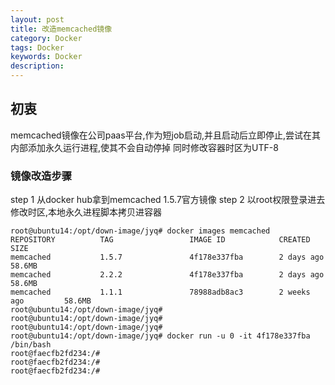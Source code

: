 ```yaml
---
layout: post
title: 改造memcached镜像
category: Docker
tags: Docker
keywords: Docker
description: 
---
```


## 初衷
memcached镜像在公司paas平台,作为短job启动,并且启动后立即停止,尝试在其内部添加永久运行进程,使其不会自动停掉
同时修改容器时区为UTF-8

### 镜像改造步骤
step 1
从docker hub拿到memcached 1.5.7官方镜像
step 2
以root权限登录进去修改时区,本地永久进程脚本拷贝进容器
```
root@ubuntu14:/opt/down-image/jyq# docker images memcached
REPOSITORY          TAG                 IMAGE ID            CREATED             SIZE
memcached           1.5.7               4f178e337fba        2 days ago          58.6MB
memcached           2.2.2               4f178e337fba        2 days ago          58.6MB
memcached           1.1.1               78988adb8ac3        2 weeks ago         58.6MB
root@ubuntu14:/opt/down-image/jyq# 
root@ubuntu14:/opt/down-image/jyq# 
root@ubuntu14:/opt/down-image/jyq# 
root@ubuntu14:/opt/down-image/jyq# docker run -u 0 -it 4f178e337fba /bin/bash
root@faecfb2fd234:/# 
root@faecfb2fd234:/# 
root@faecfb2fd234:/# 
```
